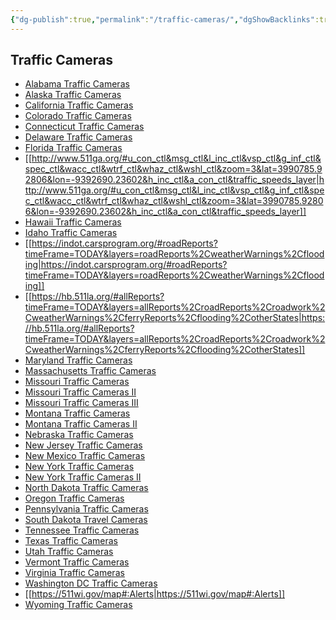 ```yaml
---
{"dg-publish":true,"permalink":"/traffic-cameras/","dgShowBacklinks":true,"dgShowLocalGraph":true}
---
```



## Traffic Cameras
- [Alabama Traffic Cameras](https://algotraffic.com/)
- [Alaska Traffic Cameras](http://roadweather.alaska.gov/iways/roadweather/forms/AreaSelectForm.html)
- [California Traffic Cameras](http://www.dot.ca.gov/video/index.html)
- [Colorado Traffic Cameras](http://www.cotrip.org/home.htm)
- [Connecticut Traffic Cameras](https://cttravelsmart.org/)
- [Delaware Traffic Cameras](http://www.deldot.gov/map)
- [Florida Traffic Cameras](https://fl511.com/)
- [[http://www.511ga.org/#u_con_ctl&msg_ctl&l_inc_ctl&vsp_ctl&g_inf_ctl&spec_ctl&wacc_ctl&wtrf_ctl&whaz_ctl&wshl_ctl&zoom=3&lat=3990785.92806&lon=-9392690.23602&h_inc_ctl&a_con_ctl&traffic_speeds_layer|http://www.511ga.org/#u_con_ctl&msg_ctl&l_inc_ctl&vsp_ctl&g_inf_ctl&spec_ctl&wacc_ctl&wtrf_ctl&whaz_ctl&wshl_ctl&zoom=3&lat=3990785.92806&lon=-9392690.23602&h_inc_ctl&a_con_ctl&traffic_speeds_layer]]
- [Hawaii Traffic Cameras](http://www2.honolulu.gov/honolulumyway?trafficcam=)
- [Idaho Traffic Cameras](https://lb.511.idaho.gov/idlb/cameras/routeselect.jsf;jsessionid=GXChJ0FCvHWE4o1tjat93m-bbcNLxxDUy-3uanlJ.ptk-idwf00?text=m&textOnly=false&view=state)
- [[https://indot.carsprogram.org/#roadReports?timeFrame=TODAY&layers=roadReports%2CweatherWarnings%2Cflooding|https://indot.carsprogram.org/#roadReports?timeFrame=TODAY&layers=roadReports%2CweatherWarnings%2Cflooding]]
- [[https://hb.511la.org/#allReports?timeFrame=TODAY&layers=allReports%2CroadReports%2Croadwork%2CweatherWarnings%2CferryReports%2Cflooding%2CotherStates|https://hb.511la.org/#allReports?timeFrame=TODAY&layers=allReports%2CroadReports%2Croadwork%2CweatherWarnings%2CferryReports%2Cflooding%2CotherStates]]
- [Maryland Traffic Cameras](http://www.chart.state.md.us/map)
- [Massachusetts Traffic Cameras](https://www.mass.gov/info-details/massachusetts-traffic-map)
- [Missouri Traffic Cameras](http://www.kcscout.net/)
- [Missouri Traffic Cameras II](http://www.gatewayguide.com/)
- [Missouri Traffic Cameras III](https://www.ozarkstraffic.com/)
- [Montana Traffic Cameras](https://www.mdt.mt.gov/travinfo/weather/rwis_google.shtml)
- [Montana Traffic Cameras II](https://www.mdt.mt.gov/travinfo/weather/camera_other.shtml)
- [Nebraska Traffic Cameras](https://lincolnne.maps.arcgis.com/apps/MapTour/index.html?appid=80596d640a63496e84f02bf26ca105bb)
- [New Jersey Traffic Cameras](http://www.511nj.org/cameras.aspx?default=NJ+Turnpike+Tour)
- [New Mexico Traffic Cameras](http://nmroads.com/mapIndex.html)
- [New York Traffic Cameras](http://nyctmc.org/)
- [New York Traffic Cameras II](http://www.thruway.ny.gov/travelers/map/index.html?layer=cameras)
- [North Dakota Traffic Cameras](https://www.dot.nd.gov/travel-info-v2)
- [Oregon Traffic Cameras](https://www.tripcheck.com/Pages/Road-Conditions?curRegion=10&mainNav=RoadConditions)
- [Pennsylvania Traffic Cameras](https://www.511pa.com/Traffic.aspx)
- [South Dakota Travel Cameras](https://www.safetravelusa.com/sd)
- [Tennessee Traffic Cameras](https://smartway.tn.gov/traffic?features=incidents%2Ctraffic&position=-86.35683040000004%2C35.8630463%2C7)
- [Texas Traffic Cameras](http://its.txdot.gov/ITS_WEB/FrontEnd/default.html?p=Amarillo&r=AMA&t=cctv)
- [Utah Traffic Cameras](http://commuterlink.utah.gov/)
- [Vermont Traffic Cameras](http://newengland511.org/)
- [Virginia Traffic Cameras](https://www.511virginia.org/)
- [Washington DC Traffic Cameras](http://app.ddot.dc.gov/)
- [[https://511wi.gov/map#:Alerts|https://511wi.gov/map#:Alerts]]
- [Wyoming Traffic Cameras](https://map.wyoroad.info/wtimap/index.html)